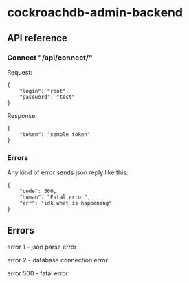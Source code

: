# cockroachdb-admin-backend

## API reference

### Connect "/api/connect/"
Request:
```
{
    "login": "root",
    "password": "test"
}
```

Response:

```
{
    "token": "sample token"
}
```

### Errors
Any kind of error sends json reply like this:

```
{
    "code": 500,
    "human": "Fatal error",
    "err": "idk what is happening"
}
```


## Errors

error 1 - json parse error

error 2 - database connection error

error 500 - fatal error
